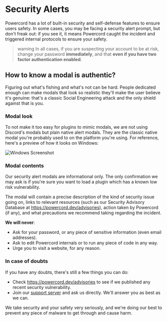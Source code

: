 # Security Alerts
Powercord has a lot of built-in security and self-defense features to ensure users safety. In some cases, you may be
facing a security alert prompt, but don't freak out: if you see it, it means Powercord caught the incident and
triggered internal protocols to ensure your safety.

>warning
> In all cases, if you are suspecting your account to be at risk, change your password **immediately**, and that **even
> if you have two factor authentication enabled**.

## How to know a modal is authentic?
Figuring out what's fishing and what's not can be hard. People dedicated enough can make modals that look so realistic
they'll make the user believe it's genuine: that's a classic Social Engineering attack and the only shield against that
is you.

### Modal look
To not make it too easy for plugins to mimic modals, we are not using Discord's modals but plain native alert modals.
They are the classic native modal you're probably used to on the platform you're using. For reference, here's a preview
of how it looks on Windows:

![Windows Screenshot](https://cdn.discordapp.com/attachments/754896729580503051/768128957077258310/unknown.png)

### Modal contents
Our security alert modals are informational only. The only confirmation we may ask is if you're sure you want to load
a plugin which has a known low risk vulnerability.

The modal will contain a precise description of the kind of security issue going on, links to relevant resources
(such as our Security Advisory Database at https://powercord.dev/advisories), action taken by Powercord (if any),
and what precautions we recommend taking regarding the incident.

**We will never**:
 - Ask for your password, or any piece of sensitive information (even email addresses).
 - Ask to edit Powercord internals or to run any piece of code in any way.
 - Urge you to visit a website, for any reason.

### In case of doubts
If you have any doubts, there's still a few things you can do:
 - Check https://powercord.dev/advisories to see if we published any recent security vulnerability.
 - Join our [support server](https://discord.gg/nFRHhDk) and ask us directly. We'll answer you as best as we can.

We take security and your safety very seriously, and we're doing our best to prevent any piece of malware to get
through and cause harm.
